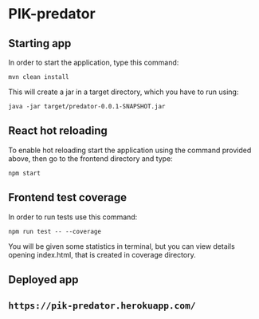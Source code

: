 # PIK-predator

<h2>Starting app</h2>
In order to start the application, type this command: 

    mvn clean install
  
This will create a jar in a target directory, which you have to run using:

    java -jar target/predator-0.0.1-SNAPSHOT.jar
 
<h2>React hot reloading</h2> 
To enable hot reloading start the application using the command provided above, then
go to the frontend directory and type:

    npm start
  
<h2>Frontend test coverage</h2>
In order to run tests use this command:

    npm run test -- --coverage
  
You will be given some statistics in terminal, but you can view details opening index.html, that is created in
coverage directory.

<h2>Deployed app<h2>
    
    https://pik-predator.herokuapp.com/
